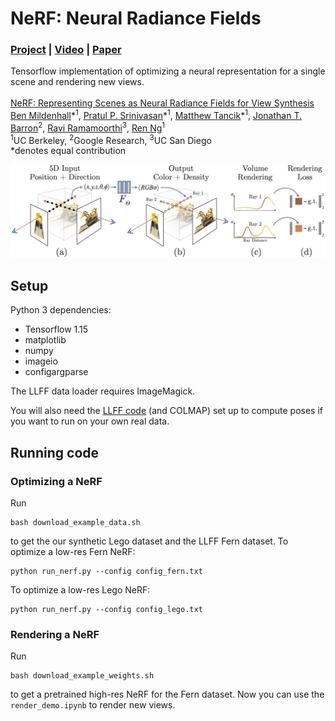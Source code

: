 # NeRF: Neural Radiance Fields
### [Project](http://tancik.com/nerf) | [Video](https://youtu.be/JuH79E8rdKc) | [Paper](https://arxiv.org/abs/2003.08934) 

Tensorflow implementation of optimizing a neural representation for a single scene and rendering new views.<br><br>
[NeRF: Representing Scenes as Neural Radiance Fields for View Synthesis](http://tancik.com/nerf)  
 [Ben Mildenhall](https://people.eecs.berkeley.edu/~bmild/)\*<sup>1</sup>, 
 [Pratul P. Srinivasan](https://people.eecs.berkeley.edu/~pratul/)\*<sup>1</sup>, 
 [Matthew Tancik](http://tancik.com/)\*<sup>1</sup>, 
 [Jonathan T. Barron](http://jonbarron.info/)<sup>2</sup>, 
 [Ravi Ramamoorthi](http://cseweb.ucsd.edu/~ravir/)<sup>3</sup>, 
 [Ren Ng](https://www2.eecs.berkeley.edu/Faculty/Homepages/yirenng.html)<sup>1</sup> <br>
 <sup>1</sup>UC Berkeley, <sup>2</sup>Google Research, <sup>3</sup>UC San Diego  
  \*denotes equal contribution  
  

<img src='imgs/pipeline.jpg'/>


## Setup

Python 3 dependencies:

* Tensorflow 1.15 
* matplotlib
* numpy
* imageio
*  configargparse

The LLFF data loader requires ImageMagick.

You will also need the [LLFF code](http://github.com/fyusion/llff) (and COLMAP) set up to compute poses if you want to run on your own real data.

## Running code

### Optimizing a NeRF

Run
```
bash download_example_data.sh
```
to get the our synthetic Lego dataset and the LLFF Fern dataset.
To optimize a low-res Fern NeRF:
```
python run_nerf.py --config config_fern.txt
```
To optimize a low-res Lego NeRF:
```
python run_nerf.py --config config_lego.txt
```

### Rendering a NeRF

Run
```
bash download_example_weights.sh
```
to get a pretrained high-res NeRF for the Fern dataset. Now you can use the `render_demo.ipynb` to render new views.
